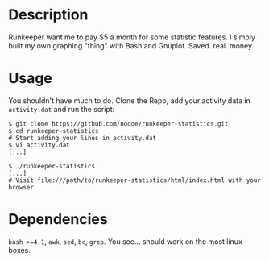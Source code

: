 # Description

Runkeeper want me to pay $5 a month for some statistic features. I simply built my
own graphing "thing" with Bash and Gnuplot. Saved. real. money.  


# Usage

You shouldn't have much to do. Clone the Repo, add your activity data in `activity.dat` 
and run the script:

    $ git clone https://github.com/noqqe/runkeeper-statistics.git
    $ cd runkeeper-statistics
    # Start adding your lines in activity.dat
    $ vi activity.dat
    [...]

    $ ./runkeeper-statistics
    [...]
    # Visit file:///path/to/runkeeper-statistics/html/index.html with your browser

# Dependencies

`bash >=4.1`, `awk`, `sed`, `bc`, `grep`. 
You see... should work on the most linux boxes.  
